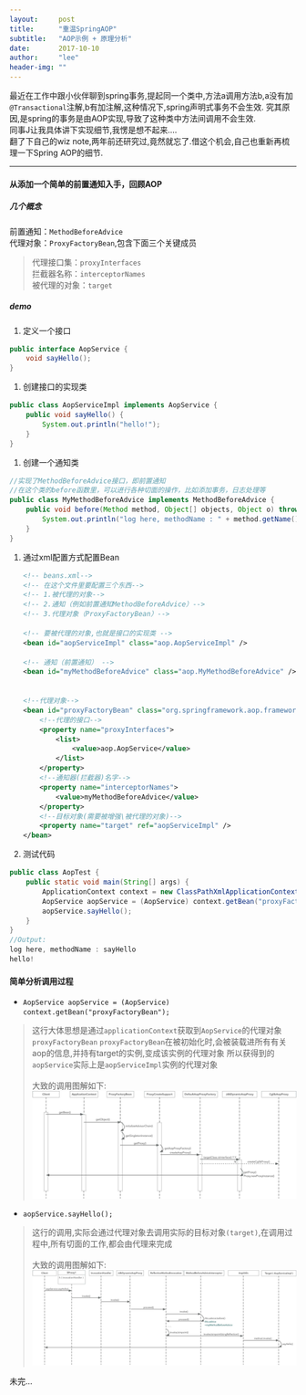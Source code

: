 ```yaml
---
layout:     post
title:      "重温SpringAOP"
subtitle:   "AOP示例 + 原理分析"
date:       2017-10-10
author:     "lee"
header-img: ""
---
```



最近在工作中跟小伙伴聊到spring事务,提起同一个类中,方法a调用方法b,a没有加`@Transactional`注解,b有加注解,这种情况下,spring声明式事务不会生效.
究其原因,是spring的事务是由AOP实现,导致了这种类中方法间调用不会生效.<br>
同事J让我具体讲下实现细节,我愣是想不起来....<br>
翻了下自己的wiz note,两年前还研究过,竟然就忘了.借这个机会,自己也重新再梳理一下Spring AOP的细节.<br>

---

#### 从添加一个简单的前置通知入手，回顾AOP
##### 几个概念
前置通知：`MethodBeforeAdvice`<br>
代理对象：`ProxyFactoryBean`,包含下面三个关键成员
> 代理接口集：`proxyInterfaces`<br>
拦截器名称：`interceptorNames`<br>
被代理的对象：`target`<br>

##### demo
1. 定义一个接口
```java
public interface AopService {
    void sayHello();
}
```

1. 创建接口的实现类
```java
public class AopServiceImpl implements AopService {
    public void sayHello() {
        System.out.println("hello!");
    }
}
```

1. 创建一个通知类
```java
//实现了MethodBeforeAdvice接口，即前置通知
//在这个类的before函数里，可以进行各种切面的操作，比如添加事务，日志处理等
public class MyMethodBeforeAdvice implements MethodBeforeAdvice {
    public void before(Method method, Object[] objects, Object o) throws Throwable {
        System.out.println("log here, methodName : " + method.getName());
    }
}
```

1. 通过xml配置方式配置Bean
	```xml
	<!-- beans.xml-->
	<!-- 在这个文件里要配置三个东西-->
	<!-- 1.被代理的对象-->
	<!-- 2.通知（例如前置通知MethodBeforeAdvice）-->
	<!-- 3.代理对象（ProxyFactoryBean）-->

	<!-- 要被代理的对象,也就是接口的实现类 -->
	<bean id="aopServiceImpl" class="aop.AopServiceImpl" />

	<!-- 通知（前置通知） -->
	<bean id="myMethodBeforeAdvice" class="aop.MyMethodBeforeAdvice" />
	    

	<!--代理对象-->
	<bean id="proxyFactoryBean" class="org.springframework.aop.framework.ProxyFactoryBean" >
	    <!--代理的接口-->
	    <property name="proxyInterfaces">
	        <list>
	            <value>aop.AopService</value>
	        </list>
	    </property>
	    <!--通知器(拦截器)名字-->
	    <property name="interceptorNames">
	        <value>myMethodBeforeAdvice</value>
	    </property>
	    <!--目标对象(需要被增强\被代理的对象)-->
	    <property name="target" ref="aopServiceImpl" />
	</bean>
	``` 

1. 测试代码
```java
public class AopTest {
    public static void main(String[] args) {
        ApplicationContext context = new ClassPathXmlApplicationContext("/aop.xml");
        AopService aopService = (AopService) context.getBean("proxyFactoryBean");
        aopService.sayHello();
    }
}
//Output:
log here, methodName : sayHello
hello!
```


#### 简单分析调用过程
* `AopService aopService = (AopService) context.getBean("proxyFactoryBean");`
> 这行大体思想是通过`applicationContext`获取到`AopService`的代理对象`proxyFactoryBean`
`proxyFactoryBean`在被初始化时,会被装载进所有有关aop的信息,并持有target的实例,变成该实例的代理对象
所以获得到的`aopService`实际上是`aopServiceImpl`实例的代理对象 <br><br>
> 大致的调用图解如下:
![aop1](/img/aop1.jpg)

* `aopService.sayHello();`
> 这行的调用,实际会通过代理对象去调用实际的目标对象`(target)`,在调用过程中,所有切面的工作,都会由代理来完成 <br><br>
> 大致的调用图解如下:
![aop2](/img/aop2.jpg)


未完...

